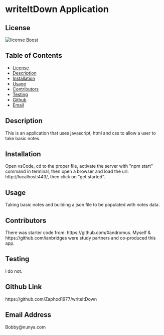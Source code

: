 ##  <h1>writeItDown Application</h1><h2> License </h2>
![license](https://img.shields.io/badge/License-Boost_1.0-lightblue.svg)[  Boost](https://www.boost.org/LICENSE_1_0.txt)<h2> Table of Contents </h2> 
- [License](#license) 
- [Description](#description) 
- [Installation](#installation) 
- [Usage](#usage) 
- [Contributors](#contributors) 
- [Testing](#testing) 
- [Github](#github) 
- [Email](#email) 
<h2>Description</h2> <p>This is an application that uses javascript, html and css to allow a user to take basic notes.</p><h2>Installation</h2> <p>Open vsCode, cd to the proper file, activate the server with "npm start" command in terminal, then open a browser and load the url: http://localhost:443/, then click on "get started".</p><h2>Usage</h2> <p>Taking basic notes and building a json file to be populated with notes data.</p>
<h2>Contributors</h2> <p>There was starter code from: https://github.com/Xandromus. Myself & https://github.com/ianbridges were study partners and co-produced this app.</p><h2>Testing</h2> <p>I do not.</p><h2>Github Link</h2> <p>https://github.com/Zaphod1977/writeItDown</p><h2>Email Address</h2><p>Bobby@nunya.com</p>